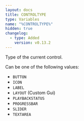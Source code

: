 ```yaml
---
layout: docs
title: CONTROLTYPE
type: Variables
name: "%CONTROLTYPE%"
hidden: true
changelog:
  - type: Added
    version: v0.13.2
---
```

Type of the current control.

Can be one of the following values:
* `BUTTON`
* `ICON`
* `LABEL`
* `LAYOUT` (Custom Gui)
* `PLAYBACKSTATUS`
* `PROGRESSBAR`
* `SLIDER`
* `TEXTAREA`
